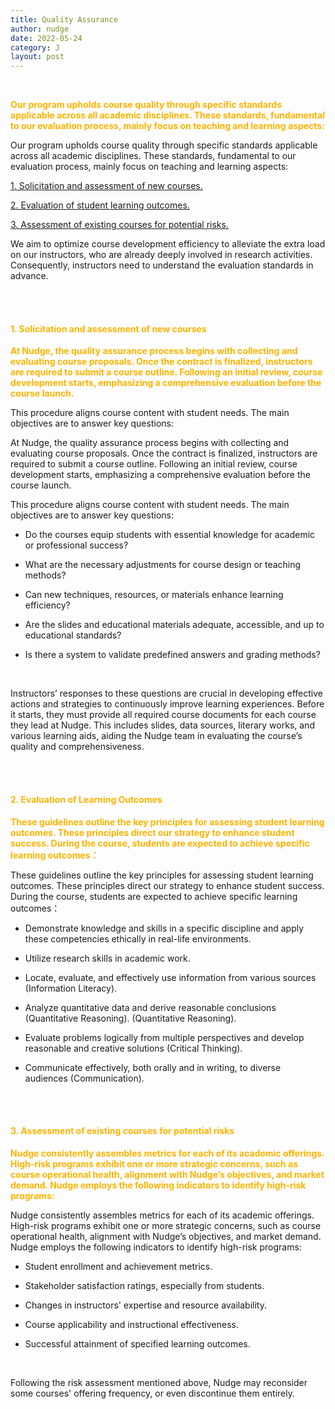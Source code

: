 ```yaml
---
title: Quality Assurance
author: nudge
date: 2022-05-24
category: J
layout: post
---
```


<br>

<span style="color:#ffb300; font-weight:bold;">Our program upholds course quality through specific standards applicable across all academic disciplines. These standards, fundamental to our evaluation process, mainly focus on teaching and learning aspects:</span>

Our program upholds course quality through specific standards applicable across all academic disciplines. These standards, fundamental to our evaluation process, mainly focus on teaching and learning aspects:

<u>1. Solicitation and assessment of new courses.</u>

<u>2. Evaluation of student learning outcomes.</u>

<u>3. Assessment of existing courses for potential risks.</u>

We aim to optimize course development efficiency to alleviate the extra load on our instructors, who are already deeply involved in research activities. Consequently, instructors need to understand the evaluation standards in advance.

<br>
<br>

#### <span style="color:#ffb300; font-weight:bold;">1.	Solicitation and assessment of new courses</span>

<span style="color:#ffb300; font-weight:bold;">At Nudge, the quality assurance process begins with collecting and evaluating course proposals. Once the contract is finalized, instructors are required to submit a course outline. Following an initial review, course development starts, emphasizing a comprehensive evaluation before the course launch.

This procedure aligns course content with student needs. The main objectives are to answer key questions:
</span>

At Nudge, the quality assurance process begins with collecting and evaluating course proposals. Once the contract is finalized, instructors are required to submit a course outline. Following an initial review, course development starts, emphasizing a comprehensive evaluation before the course launch.

This procedure aligns course content with student needs. The main objectives are to answer key questions:


- Do the courses equip students with essential knowledge for academic or professional success?

- What are the necessary adjustments for course design or teaching methods? 

- Can new techniques, resources, or materials enhance learning efficiency? 

- Are the slides and educational materials adequate, accessible, and up to educational standards? 

- Is there a system to validate predefined answers and grading methods?

<br>

Instructors’ responses to these questions are crucial in developing effective actions and strategies to continuously improve learning experiences. Before it starts, they must provide all required course documents for each course they lead at Nudge. This includes slides, data sources, literary works, and various learning aids, aiding the Nudge team in evaluating the course’s quality and comprehensiveness.

<br>
<br>

#### <span style="color:#ffb300; font-weight:bold;">2. Evaluation of Learning Outcomes</span>
<span style="color:#ffb300; font-weight:bold;">These guidelines outline the key principles for assessing student learning outcomes. These principles direct our strategy to enhance student success. During the course, students are expected to achieve specific learning outcomes：</span>

These guidelines outline the key principles for assessing student learning outcomes. These principles direct our strategy to enhance student success. During the course, students are expected to achieve specific learning outcomes：
  
- Demonstrate knowledge and skills in a specific discipline and apply these competencies ethically in real-life environments.  

- Utilize research skills in academic work.
  
- Locate, evaluate, and effectively use information from various sources (Information Literacy).
  
- Analyze quantitative data and derive reasonable conclusions (Quantitative Reasoning). (Quantitative Reasoning).
  
- Evaluate problems logically from multiple perspectives and develop reasonable and creative solutions (Critical Thinking).

- Communicate effectively, both orally and in writing, to diverse audiences (Communication).


<br>
<br>

#### <span style="color:#ffb300; font-weight:bold;">3. Assessment of existing courses for potential risks</span>

<span style="color:#ffb300; font-weight:bold;">Nudge consistently assembles metrics for each of its academic offerings. High-risk programs exhibit one or more strategic concerns, such as course operational health, alignment with Nudge’s objectives, and market demand. Nudge employs the following indicators to identify high-risk programs:</span>

Nudge consistently assembles metrics for each of its academic offerings. High-risk programs exhibit one or more strategic concerns, such as course operational health, alignment with Nudge’s objectives, and market demand. Nudge employs the following indicators to identify high-risk programs:


- Student enrollment and achievement metrics.

- Stakeholder satisfaction ratings, especially from students.

- Changes in instructors' expertise and resource availability.

- Course applicability and instructional effectiveness.

- Successful attainment of specified learning outcomes. 

<br>

Following the risk assessment mentioned above, Nudge may reconsider some courses' offering frequency, or even discontinue them entirely.


<br>
<br>
